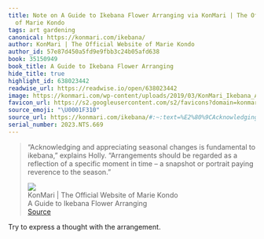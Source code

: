 ```yaml
---
title: Note on A Guide to Ikebana Flower Arranging via KonMari | The Official Website
  of Marie Kondo
tags: art gardening
canonical: https://konmari.com/ikebana/
author: KonMari | The Official Website of Marie Kondo
author_id: 57e87d450a5fd9e9fbb3c24b05afd638
book: 35150949
book_title: A Guide to Ikebana Flower Arranging
hide_title: true
highlight_id: 638023442
readwise_url: https://readwise.io/open/638023442
image: https://konmari.com/wp-content/uploads/2019/03/KonMari_Ikebana_Arrangement_Landscape-1200x800.jpg
favicon_url: https://s2.googleusercontent.com/s2/favicons?domain=konmari.com
source_emoji: "\U0001F310"
source_url: https://konmari.com/ikebana/#:~:text=%E2%80%9CAcknowledging%20and%20appreciating,to%20the%20season.%E2%80%9D
serial_number: 2023.NTS.669
---
```

> “Acknowledging and appreciating seasonal changes is fundamental to ikebana,” explains Holly. “Arrangements should be regarded as a reflection of a specific moment in time – a snapshot or portrait paying reverence to the season.”
> <div class="quoteback-footer"><div class="quoteback-avatar"><img class="mini-favicon" src="https://s2.googleusercontent.com/s2/favicons?domain=konmari.com"></div><div class="quoteback-metadata"><div class="metadata-inner"><span style="display:none">FROM:</span><div aria-label="KonMari | The Official Website of Marie Kondo" class="quoteback-author"> KonMari | The Official Website of Marie Kondo</div><div aria-label="A Guide to Ikebana Flower Arranging" class="quoteback-title"> A Guide to Ikebana Flower Arranging</div></div></div><div class="quoteback-backlink"><a target="_blank" aria-label="go to the full text of this quotation" rel="noopener" href="https://konmari.com/ikebana/#:~:text=%E2%80%9CAcknowledging%20and%20appreciating,to%20the%20season.%E2%80%9D" class="quoteback-arrow"> Source</a></div></div>

Try to express a thought with the arrangement.
